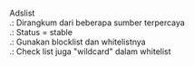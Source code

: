Adslist<br>
.: Dirangkum dari beberapa sumber terpercaya<br>
.: Status = stable<br>
.: Gunakan blocklist dan whitelistnya<br>
.: Check list juga "wildcard" dalam whitelist
